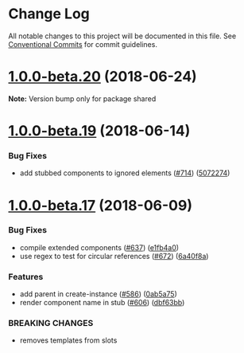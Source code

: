 # Change Log

All notable changes to this project will be documented in this file.
See [Conventional Commits](https://conventionalcommits.org) for commit guidelines.

<a name="1.0.0-beta.20"></a>
# [1.0.0-beta.20](https://github.com/vuejs/vue-test-utils/compare/v1.0.0-beta.19...v1.0.0-beta.20) (2018-06-24)




**Note:** Version bump only for package shared

<a name="1.0.0-beta.19"></a>
# [1.0.0-beta.19](https://github.com/vuejs/vue-test-utils/compare/v1.0.0-beta.18...v1.0.0-beta.19) (2018-06-14)


### Bug Fixes

* add stubbed components to ignored elements ([#714](https://github.com/vuejs/vue-test-utils/issues/714)) ([5072274](https://github.com/vuejs/vue-test-utils/commit/5072274))




<a name="1.0.0-beta.17"></a>
# [1.0.0-beta.17](https://github.com/vuejs/vue-test-utils/compare/v1.0.0-beta.16...v1.0.0-beta.17) (2018-06-09)


### Bug Fixes

* compile extended components ([#637](https://github.com/vuejs/vue-test-utils/issues/637)) ([e1fb4a0](https://github.com/vuejs/vue-test-utils/commit/e1fb4a0))
* use regex to test for circular references ([#672](https://github.com/vuejs/vue-test-utils/issues/672)) ([6a40f8a](https://github.com/vuejs/vue-test-utils/commit/6a40f8a))


### Features

* add parent in create-instance ([#586](https://github.com/vuejs/vue-test-utils/issues/586)) ([0ab5a75](https://github.com/vuejs/vue-test-utils/commit/0ab5a75))
* render component name in stub ([#606](https://github.com/vuejs/vue-test-utils/issues/606)) ([dbf63bb](https://github.com/vuejs/vue-test-utils/commit/dbf63bb))


### BREAKING CHANGES

* removes templates from slots
